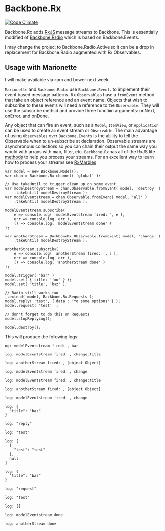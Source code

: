 Backbone.Rx
===========
[![Code Climate](https://codeclimate.com/github/ChetHarrison/backbone.rx/badges/gpa.svg)](https://codeclimate.com/github/ChetHarrison/backbone.rx)

Backbone.Rx adds [RxJS](https://github.com/Reactive-Extensions/RxJS) message streams to
Backbone. This is essentially modified of [Backbone.Radio](https://github.com/marionettejs/backbone.radio/blob/master/src/backbone.radio.js)
which is based on Backbone.Events.

I may change the project to Backbone.Radio.Active so it can be a drop in replacement
for Backbone.Radio augmented with Rx Observables.

Usage with Marionette
---------------------

I will make available via npm and bower next week.

`Marionette` and `Backbone.Radio` use `Backbone.Events` to implement their event based
message patterns. Rx `Observable`s have a `fromEvent` method that take an
object reference and an event name. Objects that wish to subscribe to these events
will need a reference to the `Observable`. They will use the subscribe method
and provide three function arguments: onNext, onError, and onDone.

Any object that can fire an event, such as a `Model`, `ItemView`, or
`Application` can be used to create an event stream or `Observable`. The main
advantage of using `Observables` over `Backbone.Events` is the ability to tell
the Observable when to un-subscribe at declaration. Observable streams are
asynchronous collections so you can chain their output the same way you would
with arrays with map, filter, etc. `Backbone.Rx` has all of the RxJS.lite
[methods](https://github.com/Reactive-Extensions/RxJS/blob/master/doc/libraries/lite/rx.lite.md)
to help you process your streams. For an excellent way to learn how to
process your streams see [RxMarbles](http://rxmarbles.com/)

```
var model = new Backbone.Model();
var chan = Backbone.Rx.channel( 'global' );

// Use takeUntil to trigger clean up on some event
var modelDestroyStream = chan.Observable.fromEvent( model, 'destroy' )
	.takeUntil( modelDestroyStream );
var modelEventstream = chan.Observable.fromEvent( model, 'all' )
	.takeUntil( modelDestroyStream );

modelEventstream.subscribe(
	e => console.log( 'modelEventstream fired: ', e ),
	err => console.log( err ),
	() => console.log( 'modelEventstream done' )
);

var anotherStream = BackboneRx.Observable.fromEvent( model, 'change' )
	.takeUntil( modelDestroyStream );

anotherStream.subscribe(
	e => console.log( 'anotherStream fired: ', e ),
	err => console.log( err ),
	() => console.log( 'anotherStream done' )
);

model.trigger( 'bar' );
model.set( { title: 'foo' } );
model.set( 'title', 'baz' );

// Radio still works too
_.extend( model, Backbone.Rx.Requests );
model.reply( 'test', { data : 'Yo some options' } );
model.request( 'test' );

// don't forget to do this on Requests
model.stopReplying();

model.destroy();
```

This will produce the following logs:

```
og: modelEventstream fired: , bar

log: modelEventstream fired: , change:title

log: anotherStream fired: , [object Object]

log: modelEventstream fired: , change

log: modelEventstream fired: , change:title

log: anotherStream fired: , [object Object]

log: modelEventstream fired: , change

log: {
  "title": "baz"
}

log: "reply"

log: "test"

log: [
  {
    "test": "test"
  },
  null
]

log: {
  "title": "baz"
}

log: "request"

log: "test"

log: []

log: modelEventstream done

log: anotherStream done
```
